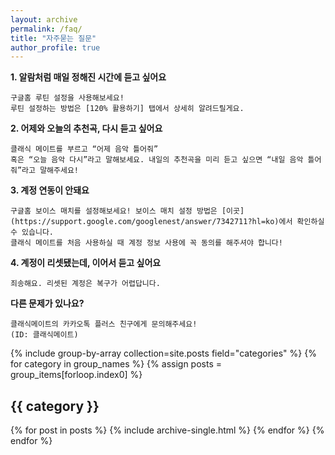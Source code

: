 ```yaml
---
layout: archive
permalink: /faq/
title: "자주묻는 질문"
author_profile: true
---
```


**1. 알람처럼 매일 정해진 시간에 듣고 싶어요**

    구글홈 루틴 설정을 사용해보세요!
    루틴 설정하는 방법은 [120% 활용하기] 탭에서 상세히 알려드릴게요.

**2. 어제와 오늘의 추천곡, 다시 듣고 싶어요**

    클래식 메이트를 부르고 “어제 음악 틀어줘”
    혹은 “오늘 음악 다시”라고 말해보세요. 내일의 추천곡을 미리 듣고 싶으면 “내일 음악 틀어줘”라고 말해주세요!

**3. 계정 연동이 안돼요**

    구글홈 보이스 매치를 설정해보세요! 보이스 매치 설정 방법은 [이곳](https://support.google.com/googlenest/answer/7342711?hl=ko)에서 확인하실 수 있습니다.
    클래식 메이트를 처음 사용하실 때 계정 정보 사용에 꼭 동의를 해주셔야 합니다!

**4. 계정이 리셋됐는데, 이어서 듣고 싶어요**

    죄송해요. 리셋된 계정은 복구가 어렵답니다.

**다른 문제가 있나요?**

    클래식메이트의 카카오톡 플러스 친구에게 문의해주세요! 
    (ID: 클래식메이트)

{% include group-by-array collection=site.posts field="categories" %}
{% for category in group_names %}
  {% assign posts = group_items[forloop.index0] %}
  <h2 id="{{ category | slugify }}" class="archive__subtitle">{{ category }}</h2>
  {% for post in posts %}
    {% include archive-single.html %}
  {% endfor %}
{% endfor %}